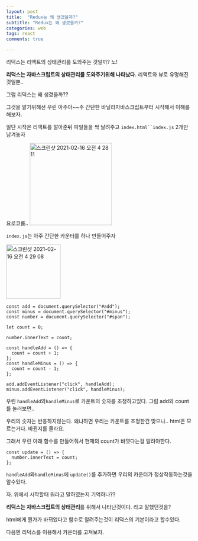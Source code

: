 ```yaml
---
layout: post
title:  "Redux는 왜 생겼을까?"
subtitle: "Redux는 왜 생겼을까?"
categories: web
tags: react
comments: true

---
```


리덕스는 리액트의 상태관리를 도와주는 것일까? 노!

**리덕스는 자바스크립트의 상태관리를 도와주기위해 나타났다.** 리액트와 뷰로 유명해진것일뿐..

그럼 리덕스는 왜 생겼을까??

그것을 알기위해선 우린 아주아~~주 간단한 바닐라자바스크립트부터 시작해서 이해를 해보자.

일단 시작은 리액트를 깔아준뒤 파일들을 싹 날려주고 `index.html``index.js` 2개만 남겨놓자

요로코롬..
<img width="222" alt="스크린샷 2021-02-16 오전 4 28 11" src="https://user-images.githubusercontent.com/56789064/107986435-61a5ac80-700f-11eb-98a1-e98b14e8dbc1.png">

`index.js`는 아주 간단한 카운터를 하나 만들어주자

<img width="147" alt="스크린샷 2021-02-16 오전 4 29 08" src="https://user-images.githubusercontent.com/56789064/107986497-84d05c00-700f-11eb-8b97-04b68d3e3f86.png">

```
const add = document.querySelector("#add");
const minus = document.querySelector("#minus");
const number = document.querySelector("#span");

let count = 0;

number.innerText = count;

const handleAdd = () => {
  count = count + 1;
};
const handleMinus = () => {
  count = count - 1;
};

add.addEventListener("click", handleAdd);
minus.addEventListener("click", handleMinus);
```

우린 `handleAdd`와`handleMinus`로 카운트의 숫자를 조정하고있다. 그럼 add와 count를 눌러보면..

우리의 숫자는 반응하지않는다. 왜냐하면 우리는 카운트를 조정한건 맞으나.. html은 모르는거다. 바뀐지를 몰라요.

그래서 우린 아래 함수를 만들어줘서 현재의 count가 바꼇다는걸 알려야한다. 

```
const update = () => {
  number.innerText = count;
};
```
`handleAdd`와`handleMinus`에 `update()`를 추가하면 우리의 카운터가 정상작동하는것을 알수있다.

자. 위에서 시작할때 뭐라고 말하였는지 기억하나??

**리덕스는 자바스크립트의 상태관리**를 위해서 나타난것이다. 라고 말했던것을?

html에게 뭔가가 바뀌었다고 함수로 알려주는것이 리덕스의 기본이라고 할수있다.

다음엔 리덕스를 이용해서 카운터를 고쳐보자.
